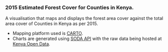 ### 2015 Estimated Forest Cover for Counties in Kenya.

A visualisation that maps and displays the forest area cover against the total area cover of Counties in Kenya as per 2015.
* Mapping platform used is [CARTO](https://carto.com/ "CARTO-Predict Through Location").
* Charts are generated using [SODA API](https://dev.socrata.com/consumers/getting-started.html "Getting Started With the SODA Consumer API | Socrata")
 with the raw data being hosted at [Kenya Open Data](https://www.opendata.go.ke/en/ "Kenya Open Data Portal").
